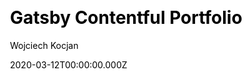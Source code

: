 ---
title: Gatsby Contentful Portfolio
github: https://github.com/wkocjan/gatsby-contentful-portfolio
demo: https://gatsby-contentful-portfolio.netlify.app/
author: Wojciech Kocjan
date: 2020-03-12T00:00:00.000Z
ssg:
  - Gatsby
cms:
  - Contentful
css:
  - Tailwind
category:
  - Portfolio
description: Gatsby portfolio theme integrated with Contentful
draft: true
publish_date: '2020-03-11T20:50:55Z'
update_date: '2021-02-22T08:37:41Z'
github_star: 108
github_fork: 72
---